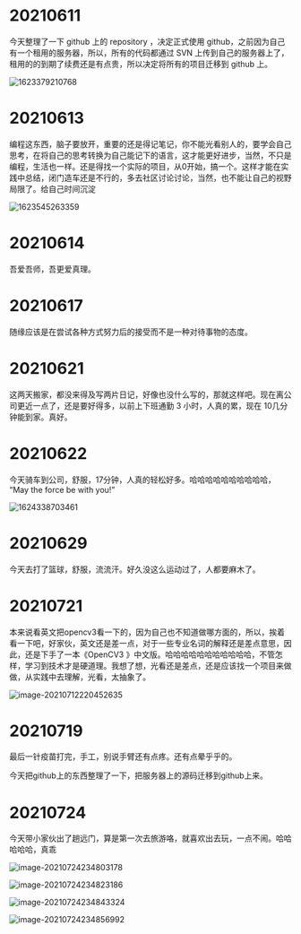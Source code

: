 # 20210611

今天整理了一下 github 上的 repository ，决定正式使用 github，之前因为自己有一个租用的服务器，所以，所有的代码都通过 SVN 上传到自己的服务器上了，租用的的到期了续费还是有点贵，所以决定将所有的项目迁移到 github 上。

![1623379210768](images/1623379210768.png)

# 20210613

编程这东西，脑子要放开，重要的还是得记笔记，你不能光看别人的，要学会自己思考，在将自己的思考转换为自己能记下的语言，这才能更好进步，当然，不只是编程，生活也一样。还是得找一个实际的项目，从0开始，搞一个。这样才能在实践中总结，闭门造车还是不行的，多去社区讨论讨论，当然，也不能让自己的视野局限了。给自己时间沉淀

![1623545263359](images/1623545263359.png)

# 20210614

吾爱吾师，吾更爱真理。

# 20210617

随缘应该是在尝试各种方式努力后的接受而不是一种对待事物的态度。

# 20210621

这两天搬家，都没来得及写两片日记，好像也没什么写的，那就这样吧。现在离公司更近一点了，还是要好得多，以前上下班通勤 3 小时，人真的累，现在 10几分钟能到家。真好。

# 20210622

今天骑车到公司，舒服，17分钟，人真的轻松好多。哈哈哈哈哈哈哈哈哈哈， “May the force be with you!” 

![1624338703461](images/1624338703461.png)

# 20210629

今天去打了篮球，舒服，流流汗。好久没这么运动过了，人都要麻木了。

# 20210721

本来说看英文把opencv3看一下的，因为自己也不知道做哪方面的，所以，挨着看一下吧，好家伙，英文还是差一点，对于一些专业名词的解释还是差点意思，因此，还是下手了一本《OpenCV3 》中文版。哈哈哈哈哈哈哈哈哈哈哈，不管怎样，学习到技术才是硬道理。我想了想，光看还是差点，还是应该找一个项目来做做，从实践中去理解，光看，太抽象了。

![image-20210712220452635](images/image-20210712220452635.png)

# 20210719

最后一针疫苗打完，手工，别说手臂还有点疼。还有点晕乎乎的。

今天把github上的东西整理了一下，把服务器上的源码迁移到github上来。

# 20210724

今天带小家伙出了趟远门，算是第一次去旅游咯，就喜欢出去玩，一点不闹。哈哈哈哈哈，真乖

![image-20210724234803178](images/image-20210724234803178.png)

![image-20210724234823186](images/image-20210724234823186.png)

![image-20210724234843324](images/image-20210724234843324.png)

![image-20210724234856992](images/image-20210724234856992.png)